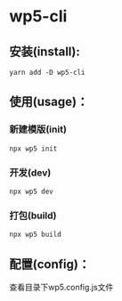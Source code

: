 # wp5-cli

## **安装(install):**
```
yarn add -D wp5-cli
```

## **使用(usage)：**

### **新建模版(init)**
```
npx wp5 init
```

### **开发(dev)**
```
npx wp5 dev
```

### **打包(build)**
```
npx wp5 build
```


## **配置(config)：**
查看目录下wp5.config.js文件
